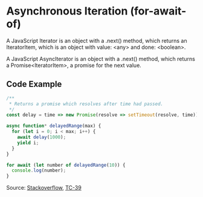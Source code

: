# Asynchronous Iteration (for-await-of)

A JavaScript Iterator is an object with a .next() method, which returns an IteratorItem, which is an object with value: \<any\> and done: \<boolean\>.

A JavaScript AsyncIterator is an object with a .next() method, which returns a Promise\<IteratorItem\>, a promise for the next value.

## Code Example

```javascript
/**
 * Returns a promise which resolves after time had passed.
 */
const delay = time => new Promise(resolve => setTimeout(resolve, time));

async function* delayedRange(max) {
  for (let i = 0; i < max; i++) {
    await delay(1000);
    yield i;
  }
}

for await (let number of delayedRange(10)) {
  console.log(number);
}
```

Source:
[Stackoverflow](http://stackoverflow.com/documentation/javascript/5807/async-iterators#t=20170329180527783051),
[TC-39](https://github.com/tc39/proposal-async-iteration)
